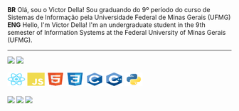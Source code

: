 <div>
  <strong>BR</strong>
  <span>Olá, sou o Victor Della! Sou graduando do 9º período do curso de Sistemas de Informação pela Universidade Federal de Minas Gerais (UFMG)</span>
</div>

<div>
  <strong>ENG</strong>
  <span>Hello, I'm Victor Della! I'm an undergraduate student in the 9th semester of Information Systems at the Federal University of Minas Gerais (UFMG).</span>
</div>

<hr>

<div>
  <a href="https://github.com/dellacross"></a>
  <img height="180em" src="https://github-readme-stats.vercel.app/api?username=dellacross&theme=dark&locale=pt-br&include_all_commits=true" />
  <img height="180em" src="https://github-readme-stats.vercel.app/api/top-langs/?username=dellacross&layout=compact&langs_count=16&theme=dark" />
</div>

<div style="display: inline_block"><br>
  <img align="center" height="30" width="40" alt="react-dc" src="https://raw.githubusercontent.com/devicons/devicon/master/icons/react/react-original.svg" />
  <img align="center" height="30" width="40" alt="js-dc" src="https://raw.githubusercontent.com/devicons/devicon/master/icons/javascript/javascript-plain.svg" />
  <img align="center" height="30" width="40" alt="html5-dc" src="https://raw.githubusercontent.com/devicons/devicon/master/icons/html5/html5-original.svg" />
  <img align="center" height="30" width="40" alt="css3-dc" src="https://raw.githubusercontent.com/devicons/devicon/master/icons/css3/css3-original.svg" />
  <img align="center" height="30" width="40" alt="c-dc" src="https://raw.githubusercontent.com/devicons/devicon/master/icons/c/c-original.svg" />
  <img align="center" height="30" width="40" alt="cpp-dc" src="https://raw.githubusercontent.com/devicons/devicon/master/icons/cplusplus/cplusplus-original.svg" />
    <img align="center" height="30" width="40" alt="ptyhon-dc" src="https://raw.githubusercontent.com/devicons/devicon/master/icons/python/python-original.svg" />
</div>

###

<div> 
  <a href="https://instagram.com/victordella" target="_blank"><img src="https://img.shields.io/badge/-Instagram-%23E4405F?style=for-the-badge&logo=instagram&logoColor=white" target="_blank"></a>
  <a href = "mailto:victordella652@gmail.com"><img src="https://img.shields.io/badge/-Gmail-%23333?style=for-the-badge&logo=gmail&logoColor=white" target="_blank"></a>
  <a href="https://www.linkedin.com/in/victor-della-croce-maltez-48711b187" target="_blank"><img src="https://img.shields.io/badge/-LinkedIn-%230077B5?style=for-the-badge&logo=linkedin&logoColor=white" target="_blank"></a> 
</div>

